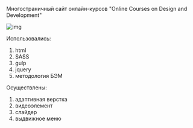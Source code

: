 Многостраничный сайт онлайн-курсов "Online Courses on Design and Development"

![img](https://github.com/online.course/main/images/dist/courses.PNG)

Использовались: 
1. html
2. SASS
3. gulp
4. jquery
5. методология БЭМ
   
Осуществлены:
1. адаптивная верстка
2. видеоэлемент
3. слайдер
4. выдвижное меню


